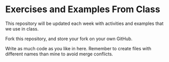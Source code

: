 # Exercises and Examples From Class

This repository will be updated each week with activities and examples that we use in class.

Fork this repository, and store your fork on your own GitHub.

Write as much code as you like in here. Remember to create files with different names than mine to avoid merge conflicts.
